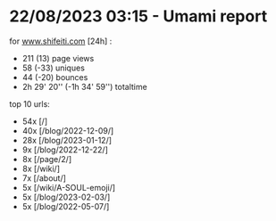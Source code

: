 # 22/08/2023 03:15 - Umami report
for www.shifeiti.com [24h] :

 - 211 (13) page views
 - 58 (-33) uniques
 - 44 (-20) bounces
 - 2h 29' 20'' (-1h 34' 59'') totaltime


top 10 urls:
 - 54x [/]
 - 40x [/blog/2022-12-09/]
 - 28x [/blog/2023-01-12/]
 - 9x [/blog/2022-12-22/]
 - 8x [/page/2/]
 - 8x [/wiki/]
 - 7x [/about/]
 - 5x [/wiki/A-SOUL-emoji/]
 - 5x [/blog/2023-02-03/]
 - 5x [/blog/2022-05-07/]


